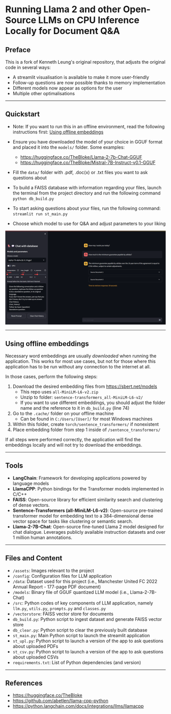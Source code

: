 # Running Llama 2 and other Open-Source LLMs on CPU Inference Locally for Document Q&A

## Preface
This is a fork of Kenneth Leung's original repository, that adjusts the original code in several ways:
- A streamlit visualisation is available to make it more user-friendly
- Follow-up questions are now possible thanks to memory implementation
- Different models now appear as options for the user
- Multiple other optimalisations 

___
## Quickstart
- Note: If you want to run this in an offline environment, read the following instructions first: [Using offline embeddings](#using-offline-embeddings)

- Ensure you have downloaded the model of your choice in GGUF format and placed it into the `models/` folder. Some examples:
    - https://huggingface.co/TheBloke/Llama-2-7b-Chat-GGUF
    - https://huggingface.co/TheBloke/Mistral-7B-Instruct-v0.1-GGUF

- Fill the `data/` folder with .pdf, .doc(x) or .txt files you want to ask questions about

- To build a FAISS database with information regarding your files, launch the terminal from the project directory and run the following command <br>
`python db_build.py`

- To start asking questions about your files, run the following command: <br>
`streamlit run st_main.py`

- Choose which model to use for Q&A and adjust parameters to your liking

![Alt text](assets/qa_output.png)

___
## Using offline embeddings
Necessary word embeddings are usually *downloaded* when running the application. This works for most use cases, but not for those where this application has to be run without any connection to the internet at all.

In those cases, perform the following steps:
1.  Download the desired embedding files from https://sbert.net/models
    - This repo uses `all-MiniLM-L6-v2.zip`
    - Unzip to folder: `sentence-transformers_all-MiniLM-L6-v2/`
    - If you want to use different embeddings, you should adjust the folder name and the reference to it in `db_build.py` (line 74)
2. Go to the `.cache/` folder on your offline machine
    - Can be found in `C:/Users/[User]/` for most Windows machines
3. Within this folder, create `torch/sentence_transformers/` if nonexistent
4. Place embedding folder from step 1 inside of `/sentence_transformers/`

If all steps were performed correctly, the application will find the embeddings locally and will not try to download the embeddings.
___
## Tools
- **LangChain**: Framework for developing applications powered by language models
- **LlamaCPP**: Python bindings for the Transformer models implemented in C/C++
- **FAISS**: Open-source library for efficient similarity search and clustering of dense vectors.
- **Sentence-Transformers (all-MiniLM-L6-v2)**: Open-source pre-trained transformer model for embedding text to a 384-dimensional dense vector space for tasks like clustering or semantic search.
- **Llama-2-7B-Chat**: Open-source fine-tuned Llama 2 model designed for chat dialogue. Leverages publicly available instruction datasets and over 1 million human annotations. 

___
## Files and Content
- `/assets`: Images relevant to the project
- `/config`: Configuration files for LLM application
- `/data`: Dataset used for this project (i.e., Manchester United FC 2022 Annual Report - 177-page PDF document)
- `/models`: Binary file of GGUF quantized LLM model (i.e., Llama-2-7B-Chat) 
- `/src`: Python codes of key components of LLM application, namely `llm.py`, `utils.py`, `prompts.py` and `classes.py`
- `/vectorstore`: FAISS vector store for documents
- `db_build.py`: Python script to ingest dataset and generate FAISS vector store
- `db_clear.py`: Python script to clear the previously built database
- `st_main.py`: Main Python script to launch the streamlit application 
- `st_upl.py`: Python script to launch a version of the app to ask questions about uploaded PDFs
- `st_csv.py`: Python script to launch a version of the app to ask questions about uploaded CSVs
- `requirements.txt`: List of Python dependencies (and version)
___

## References
- https://huggingface.co/TheBloke
- https://github.com/abetlen/llama-cpp-python
- https://python.langchain.com/docs/integrations/llms/llamacpp